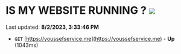 # IS MY WEBSITE RUNNING ? [![](https://img.shields.io/static/v1?label=Sponsor&message=%E2%9D%A4&logo=GitHub&color=%23fe8e86)](https://github.com/sponsors/<username>)

Last updated: **8/2/2023, 3:33:46 PM**

- `GET` [https://youssefservice.me](https://youssefservice.me) - **Up** (1043ms)
